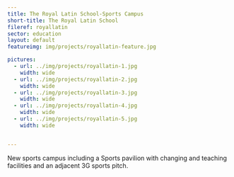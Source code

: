 ```yaml
---
title: The Royal Latin School-Sports Campus
short-title: The Royal Latin School
fileref: royallatin
sector: education
layout: default
featureimg: img/projects/royallatin-feature.jpg

pictures:
  - url: ../img/projects/royallatin-1.jpg
    width: wide
  - url: ../img/projects/royallatin-2.jpg
    width: wide
  - url: ../img/projects/royallatin-3.jpg
    width: wide
  - url: ../img/projects/royallatin-4.jpg
    width: wide
  - url: ../img/projects/royallatin-5.jpg
    width: wide


---
```


New sports campus including a Sports pavilion with changing and teaching facilities and an adjacent 3G sports pitch.


